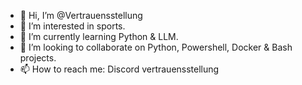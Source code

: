 - 👋 Hi, I’m @Vertrauensstellung
- 👀 I’m interested in sports.
- 🌱 I’m currently learning Python & LLM.
- 💞️ I’m looking to collaborate on Python, Powershell, Docker & Bash projects.
- 📫 How to reach me: Discord vertrauensstellung

<!---
Vertrauensstellung/Vertrauensstellung is a ✨ special ✨ repository because its `README.md` (this file) appears on your GitHub profile.
You can click the Preview link to take a look at your changes.
--->
